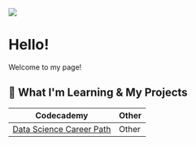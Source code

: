 ![](https://github.com/xemycutiex/xemycutiex/blob/main/images/banner.png)

# Hello!
Welcome to my page!



## 🌱 What I'm Learning & My Projects

| Codecademy | Other |
| --- | --- |
| [Data Science Career Path](https://github.com/xemycutiex/codecademy_projects) | Other |




<!---
- 👀 I’m interested in ...
- 📫 How to reach me ...
xemycutiex/xemycutiex is a ✨ special ✨ repository because its `README.md` (this file) appears on your GitHub profile.
You can click the Preview link to take a look at your changes.

![](https://github.com/xemycutiex/xemycutiex/blob/main/images/hello.png)
--->
